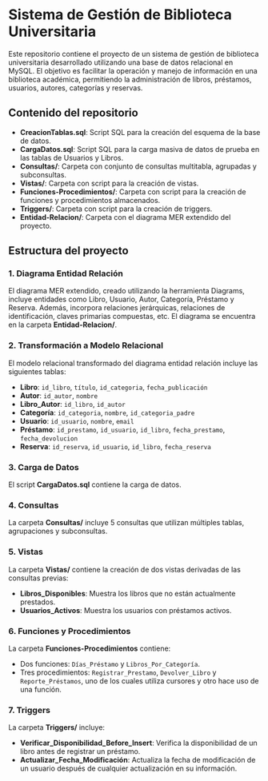 # Sistema de Gestión de Biblioteca Universitaria

Este repositorio contiene el proyecto de un sistema de gestión de biblioteca universitaria desarrollado utilizando una base de datos relacional en MySQL. El objetivo es facilitar la operación y manejo de información en una biblioteca académica, permitiendo la administración de libros, préstamos, usuarios, autores, categorías y reservas.

## Contenido del repositorio

- **CreacionTablas.sql**: Script SQL para la creación del esquema de la base de datos.
- **CargaDatos.sql**: Script SQL para la carga masiva de datos de prueba en las tablas de Usuarios y Libros.
- **Consultas/**: Carpeta con conjunto de consultas multitabla, agrupadas y subconsultas.
- **Vistas/**: Carpeta con script para la creación de vistas.
- **Funciones-Procedimientos/**: Carpeta con script para la creación de funciones y procedimientos almacenados.
- **Triggers/**: Carpeta con script para la creación de triggers.
- **Entidad-Relacion/**: Carpeta con el diagrama MER extendido del proyecto.

## Estructura del proyecto

### 1. Diagrama Entidad Relación

El diagrama MER extendido, creado utilizando la herramienta Diagrams, incluye entidades como Libro, Usuario, Autor, Categoría, Préstamo y Reserva. Además, incorpora relaciones jerárquicas, relaciones de identificación, claves primarias compuestas, etc. El diagrama se encuentra en la carpeta **Entidad-Relacion/**.

### 2. Transformación a Modelo Relacional

El modelo relacional transformado del diagrama entidad relación incluye las siguientes tablas:

- **Libro**: `id_libro`, `título`, `id_categoria`, `fecha_publicación`
- **Autor**: `id_autor`, `nombre`
- **Libro_Autor**: `id_libro`, `id_autor`
- **Categoría**: `id_categoria`, `nombre`, `id_categoria_padre`
- **Usuario**: `id_usuario`, `nombre`, `email`
- **Préstamo**: `id_prestamo`, `id_usuario`, `id_libro`, `fecha_prestamo`, `fecha_devolucion`
- **Reserva**: `id_reserva`, `id_usuario`, `id_libro`, `fecha_reserva`

### 3. Carga de Datos

El script **CargaDatos.sql** contiene la carga de datos.

### 4. Consultas

La carpeta **Consultas/** incluye 5 consultas que utilizan múltiples tablas, agrupaciones y subconsultas.

### 5. Vistas

La carpeta **Vistas/** contiene la creación de dos vistas derivadas de las consultas previas:

- **Libros_Disponibles**: Muestra los libros que no están actualmente prestados.
- **Usuarios_Activos**: Muestra los usuarios con préstamos activos.

### 6. Funciones y Procedimientos

La carpeta **Funciones-Procedimientos** contiene:

- Dos funciones: `Días_Préstamo` y `Libros_Por_Categoría`.
- Tres procedimientos: `Registrar_Prestamo`, `Devolver_Libro` y `Reporte_Préstamos`, uno de los cuales utiliza cursores y otro hace uso de una función.

### 7. Triggers

La carpeta **Triggers/** incluye:

- **Verificar_Disponibilidad_Before_Insert**: Verifica la disponibilidad de un libro antes de registrar un préstamo.
- **Actualizar_Fecha_Modificación**: Actualiza la fecha de modificación de un usuario después de cualquier actualización en su información.
